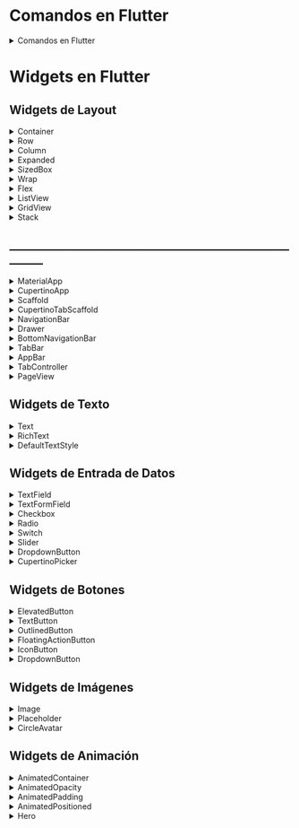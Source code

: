 # Comandos en Flutter 

<details>
<summary>Comandos en Flutter </summary>

```flutter clean```
Este comando elimina los archivos generados automáticamente, como los archivos de compilación y las dependencias instaladas en el directorio de caché de Flutter. Es útil para solucionar problemas de compilación o errores relacionados con la configuración del proyecto.

```flutter packages get```
Este comando actualiza las dependencias del proyecto según las especificaciones del archivo pubspec.yaml. Descarga y actualiza cualquier paquete que falte en el proyecto y lo agrega a la lista de dependencias.

```flutter downgrade```
Este comando permite al usuario bajar la versión de Flutter instalada en su sistema a una versión específica. Puede ser útil si se necesita trabajar en un proyecto específico que requiere una versión de Flutter anterior a la versión actual.

```flutter run ``` 
Este comando compila y ejecuta la aplicación de Flutter en un dispositivo o emulador conectado. Este comando se utiliza comúnmente para probar la aplicación en un dispositivo móvil o emulador durante el desarrollo.

</details>

# Widgets en Flutter 

## Widgets de Layout
<details>
<summary>Container</summary>

## Container
Este widget se utiliza para crear un contenedor rectangular en la pantalla. Aquí hay un ejemplo:

```dart
Container(
  width: 100,
  height: 100,
  color: Colors.blue,
)
```

Parámetros:
* alignment: la alineación del contenido dentro del contenedor.
* padding: el espacio entre el borde del contenedor y el contenido.
* color: el color del fondo del contenedor.
* decoration: la decoración del contenedor, como el borde, el gradiente y la sombra.
* width: la anchura del contenedor.
* height: la altura del contenedor.
* margin: el espacio entre el contenedor y otros widgets.

</details>

<details>
<summary>Row</summary>

## Row
Este widget se utiliza para colocar varios widgets en una fila horizontal. Aquí hay un ejemplo:
```dart
Row(
  children: [
    Text('Hola'),
    Text('mundo'),
  ],
)
```

Parámetros:
* children: los widgets que se organizan en filas o columnas.
* mainAxisAlignment: la alineación principal de los widgets, como start, center y end.
* crossAxisAlignment: la alineación cruzada de los widgets, como start, center y end.
* mainAxisSize: el tamaño principal de la fila o columna, como min, max y average.

</details>

<details>
<summary>Column</summary>

## Column
El widget Column se utiliza para colocar widgets en una columna vertical. Puedes agregar widgets utilizando la propiedad children.
```dart
Column(
  children: <Widget>[
    Text('Título'),
    Text('Descripción'),
  ],
)

```

Parámetros:
* children: los widgets que se organizan en filas o columnas.
* mainAxisAlignment: la alineación principal de los widgets, como start, center y end.
* crossAxisAlignment: la alineación cruzada de los widgets, como start, center y end.
* mainAxisSize: el tamaño principal de la fila o columna, como min, max y average.

</details>

<details>
<summary>Expanded</summary>

## Expanded
El widget Expanded se utiliza dentro de una fila o columna para hacer que un widget ocupe todo el espacio disponible en esa dirección. Puedes envolver el widget que deseas expandir en un Expanded y configurar su flex para controlar la cantidad de espacio que ocupa.

```dart
Column(
  children: <Widget>[
    Expanded(
      flex: 1,
      child: Text('Título'),
    ),
    Expanded(
      flex: 2,
      child: Text('Descripción'),
    ),
  ],
)

```
Parámetros:
* flex: la cantidad de espacio que debe ocupar el widget en relación con otros Expanded en la misma columna o fila.
* child: el widget que se expande.

</details>

<details>
<summary>SizedBox</summary>

## SizedBox
El widget SizedBox se utiliza para agregar un espacio en blanco entre widgets, tanto en horizontal como en vertical. Puedes configurar su ancho, alto o ambas dimensiones.

```dart
SizedBox(
  width: 200, // ancho del espacio en blanco
  height: 20, // alto del espacio en blanco
)

```

Parámetros:
* width: el ancho del espacio en blanco.
* height: el alto del espacio en blanco.
* child: un widget opcional para mostrar dentro del espacio en blanco. Si se proporciona un child, el SizedBox ignorará los valores de ancho y alto y se ajustará al tamaño del child.

</details>

<details>
<summary>Wrap</summary>

## Wrap
El widget Wrap se utiliza para colocar widgets en una fila o columna y envolverlos automáticamente si no hay suficiente espacio disponible en la dirección dada. Puedes agregar widgets utilizando la propiedad children.

```dart
Wrap(
  children: <Widget>[
    Text('Etiqueta 1'),
    Text('Etiqueta 2'),
    Text('Etiqueta 3'),
    Text('Etiqueta 4'),
    Text('Etiqueta 5'),
  ],
)
```
Parámetros:
* children: los widgets que se organizan en filas o columnas.
* alignment: la alineación de los widgets, como start, end y center.
* direction: la dirección de la fila o columna, como horizontal o vertical.
* spacing: el espacio entre los widgets en la dirección de la fila o columna. Si no se proporciona, utiliza un valor predeterminado.
* runSpacing: el espacio entre las líneas de widgets cuando hay varias líneas. Si no se proporciona, utiliza un valor predeterminado.
* crossAxisAlignment: la alineación cruzada de los widgets, como start, center y end.

</details>

<details>
<summary>Flex</summary>

## Flex
El widget Flex se utiliza para colocar widgets en una fila o columna con un tamaño flexible. Puedes agregar widgets utilizando la propiedad children.

```dart
Flex(
  direction: Axis.horizontal,
  mainAxisAlignment: MainAxisAlignment.center,
  crossAxisAlignment: CrossAxisAlignment.center,
  children: <Widget>[
    Expanded(
      flex: 1,
      child: Text('Widget 1'),
    ),
    Expanded(
      flex: 2,
      child: Text('Widget 2'),
    ),
    Expanded(
      flex: 1,
      child: Text('Widget 3'),
    ),
  ],
)

```

Parámetros:
* children: los widgets que se organizan en filas o columnas.
* direction: la dirección de la fila o columna, como horizontal o vertical.
* mainAxisAlignment: la alineación principal de los widgets, como start, center y end.
* crossAxisAlignment: la alineación cruzada de los widgets, como start, center y end.
* mainAxisSize: el tamaño principal de la fila o columna, como min, max y average.
* verticalDirection: la dirección de los widgets en la columna, como hacia abajo o hacia arriba.
* textBaseline: la línea de base de los widgets de texto. Solo se aplica si hay al menos un widget de texto en la columna.

</details>

<details>
<summary>ListView</summary>

## ListView
El widget ListView se utiliza para crear una lista de widgets desplazable en una dirección. Puedes agregar widgets utilizando la propiedad children o mediante el constructor ListView.builder para crear widgets bajo demanda.

```dart
ListView(
  children: <Widget>[
    ListTile(
      leading: Icon(Icons.map),
      title: Text('Mapa'),
      subtitle: Text('Muestra un mapa'),
    ),
    ListTile(
      leading: Icon(Icons.photo_album),
      title: Text('Álbum de fotos'),
      subtitle: Text('Muestra fotos'),
    ),
    ListTile(
      leading: Icon(Icons.phone),
      title: Text('Teléfono'),
      subtitle: Text('Hacer llamadas'),
    ),
  ],
)


```

Parámetros:

* children: los widgets que se muestran en la lista.
* scrollDirection: la dirección del desplazamiento, como horizontal o vertical.
* reverse: si se debe invertir la dirección del desplazamiento.
* controller: el controlador de desplazamiento personalizado.
* primary: si el ListView debe ser el widget primario de la aplicación. Si se establece en falso, el ListView se puede desplazar dentro de un widget contenedor.
* physics: la física de desplazamiento, como el desplazamiento suave o el desplazamiento elástico.
* shrinkWrap: si el ListView debe adaptarse al tamaño del contenido o tener un tamaño fijo. Si se establece en verdadero, el 
ListView se ajustará automáticamente al tamaño de los widgets que contiene. Si se establece en falso, el ListView tendrá un tamaño fijo y se puede desplazar dentro de un widget contenedor.
itemBuilder: una función que devuelve un widget para cada ítem en la lista. Se utiliza con el constructor ListView.builder.

</details>

<details>
<summary>GridView</summary>

## GridView
El widget GridView se utiliza para crear una cuadrícula de widgets en una dirección. Puedes agregar widgets utilizando la propiedad children o mediante el constructor GridView.builder para crear widgets bajo demanda.

```dart
GridView.count(
  crossAxisCount: 2,
  children: <Widget>[
    ListTile(
      leading: Icon(Icons.map),
      title: Text('Mapa'),
      subtitle: Text('Muestra un mapa'),
    ),
    ListTile(
      leading: Icon(Icons.photo_album),
      title: Text('Álbum de fotos'),
      subtitle: Text('Muestra fotos'),
    ),
    ListTile(
      leading: Icon(Icons.phone),
      title: Text('Teléfono'),
      subtitle: Text('Hacer llamadas'),
    ),
    ListTile(
      leading: Icon(Icons.settings),
      title: Text('Configuración'),
      subtitle: Text('Cambiar ajustes'),
    ),
  ],
)


```

Parámetros:
* children: los widgets que se muestran en la cuadrícula.
* crossAxisCount: el número de columnas en la cuadrícula.
* scrollDirection: la dirección del desplazamiento, como horizontal o vertical.
* reverse: si se debe invertir la dirección del desplazamiento.
* controller: el controlador de desplazamiento personalizado.
* primary: si el GridView debe ser el widget primario de la aplicación. Si se establece en falso, el GridView se puede desplazar dentro de un widget contenedor.
* physics: la física de desplazamiento, como el desplazamiento suave o el desplazamiento elástico.
* shrinkWrap: si el GridView debe adaptarse al tamaño del contenido o tener un tamaño fijo. Si se establece en verdadero, el GridView se ajustará automáticamente al tamaño de los widgets que contiene. Si se establece en falso, el GridView tendrá un tamaño fijo y se puede desplazar dentro de un widget contenedor.
itemBuilder: una función que devuelve un widget para cada ítem en la cuadrícula. Se utiliza con el constructor GridView.builder.


</details>

<details>
<summary>Stack</summary>

## Stack
El widget Stack se utiliza para apilar widgets uno encima del otro en un orden determinado utilizando la propiedad children.

```dart
Stack(
  children: <Widget>[
    Positioned(
      top: 0,
      left: 0,
      child: Text('Arriba a la izquierda'),
    ),
    Positioned(
      bottom: 0,
      right: 0,
      child: Text('Abajo a la derecha'),
    ),
    Positioned.fill(
      child: Image.network('https://www.example.com/image.jpg', fit: BoxFit.cover),
    ),
  ],
)


```
Parámetros:
* children: los widgets que se apilan en el Stack.
* alignment: la alineación de los widgets en el Stack, como center, topLeft y bottomRight.
* fit: el ajuste del widget si es más pequeño o más grande que el Stack, como none, fitWidth y fitHeight.
* overflow: la acción a tomar si los widgets en el Stack se desbordan, como clip y visible.
* textDirection: la dirección del texto dentro del Stack.
* clipBehavior: la forma en que se deben recortar los widgets que se desbordan, como clip y antiAlias.

</details>

## ________________________________________________________

<details>
<summary> MaterialApp </summary>
## MaterialApp

```dart


```


</details>

<details>
<summary> CupertinoApp </summary>
* CupertinoApp
</details>

<details>
<summary> Scaffold </summary>
## Scaffold
El widget Scaffold es utilizado para crear una pantalla básica de material design que puede contener otros widgets como el appbar, el drawer y el body.

```dart
Scaffold(
  appBar: AppBar(
    title: Text('Mi aplicación'),
  ),
  body: Text('Este es el cuerpo de la pantalla'),
)
```

Parámetros:
* appBar: una barra de aplicación que se muestra en la parte superior de la pantalla.
* body: el contenido principal de la pantalla, que se muestra debajo de la appBar.
* floatingActionButton: un botón de acción flotante que se muestra en la esquina inferior derecha de la pantalla.
* drawer: un menú lateral que se muestra en la parte izquierda de la pantalla.
* bottomNavigationBar: una barra de navegación que se muestra en la parte inferior de la pantalla.
* backgroundColor: el color de fondo de la pantalla.
* resizeToAvoidBottomInset: un booleano que indica si la pantalla debe ajustar su tamaño cuando aparece el teclado en pantalla.
* extendBody: un booleano que indica si el cuerpo de la pantalla debe extenderse debajo de la appBar y la bottomNavigationBar.
* extendBodyBehindAppBar: un booleano que indica si el cuerpo de la pantalla debe extenderse detrás de la appBar.

</details>

<details>
<summary> CupertinoTabScaffold </summary>
* CupertinoTabScaffold
</details>

<details>
<summary> NavigationBar </summary>
* NavigationBar
</details>


<details>
<summary> Drawer </summary>
* Drawer
</details>


<details>
<summary> BottomNavigationBar </summary>
* BottomNavigationBar
</details>

<details>
<summary> TabBar </summary>
* TabBar
</details>

<details>
<summary> AppBar </summary>
* AppBar
</details>

<details>
<summary> TabController </summary>
* TabController
</details>

<details>
<summary> PageView </summary>
* PageView
</details>


## Widgets de Texto
<details>
<summary>Text</summary>

## Text
El widget Text es utilizado para mostrar texto en una pantalla. Puedes personalizar el estilo del texto utilizando propiedades como fontFamily, fontWeight, fontSize y color.

```dart
Text(
  'Hola mundo',
  style: TextStyle(fontSize: 24, fontWeight: FontWeight.bold),
)
```

Parámetros :
* data: el texto a mostrar
* style: estilo del texto, como el tamaño de fuente (fontSize), el peso de fuente (fontWeight), la altura de línea (height), la familia de fuente (fontFamily) y el color del texto (color)
* textAlign: alineación del texto, como left, center, right y justify
* textDirection: la dirección del texto, como ltr (izquierda a derecha) y rtl (derecha a izquierda)
* textScaleFactor: factor de escala del texto
* maxLines: número máximo de líneas que debe tener el texto
* overflow: lo que se debe hacer si el texto es demasiado grande para caber en el espacio disponible, como ellipsis (mostrar puntos suspensivos al final) o clip (cortar el texto)

</details>

<details>
<summary>RichText</summary>

Contenido del widget RichText

</details>

<details>
<summary>DefaultTextStyle</summary>

Contenido del widget DefaultTextStyle

</details>






## Widgets de Entrada de Datos
<details>
<summary>TextField</summary>

Contenido del widget TextField

</details>

<details>
<summary>TextFormField</summary>

Contenido del widget TextFormField

</details>

<details>
<summary>Checkbox</summary>

Contenido del widget Checkbox

</details>

<details>
<summary>Radio</summary>

Contenido del widget Radio

</details>

<details>
<summary>Switch</summary>

Contenido del widget Switch

</details>

<details>
<summary>Slider</summary>

Contenido del widget Slider

</details>

<details>
<summary>DropdownButton</summary>

Contenido del widget DropdownButton

</details>

<details>
<summary>CupertinoPicker</summary>

Contenido del widget CupertinoPicker

</details>




## Widgets de Botones


<details>
<summary>ElevatedButton</summary>

Contenido del widget ElevatedButton

</details>

<details>
<summary>TextButton</summary>

Contenido del widget TextButton

</details>

<details>
<summary>OutlinedButton</summary>

Contenido del widget OutlinedButton

</details>

<details>
<summary>FloatingActionButton</summary>

Contenido del widget FloatingActionButton

</details>

<details>
<summary>IconButton</summary>

Contenido del widget IconButton

</details>

<details>
<summary>DropdownButton</summary>

Contenido del widget DropdownButton

</details>

## Widgets de Imágenes
<details>
<summary>Image</summary>

Contenido del widget Image

</details>

<details>
<summary>Placeholder</summary>

Contenido del widget Placeholder

</details>

<details>
<summary>CircleAvatar</summary>

Contenido del widget CircleAvatar

</details>

## Widgets de Animación
<details>
<summary>AnimatedContainer</summary>

Contenido del widget AnimatedContainer
</details>

<details>
<summary>AnimatedOpacity</summary>
Contenido del widget AnimatedOpacity
</details>

<details>
<summary>AnimatedPadding</summary>
Contenido del widget AnimatedPadding

</details>

<details>

<summary>AnimatedPositioned</summary>

Contenido del widget AnimatedPositioned
</details>

<details>

<summary>Hero </summary>

 * Hero
</summary>


<details>
<summary>AnimatedBuilder </summary>

 * AnimatedBuilder
</summary>

##  Widgets de Iconos

<details>

<summary>Icon </summary>

Contenido del widget Icon
</summary>


<details>

<summary>ImageIcon </summary>

Contenido del widget ImageIcon
</summary>

##  Widgets de Fecha y Hora
<details>
<summary>DatePicker </summary>
Contenido del widget DatePicker
</summary>

<details>

<summary>TimePicker </summary>

Contenido del widget TimePicker
</summary>

##  Widgets de Progreso
<details>

<summary>CircularProgressIndicator </summary>

Contenido del widget CircularProgressIndicator
</summary>

<details>

<summary>LinearProgressIndicator </summary>

Contenido del widget LinearProgressIndicator
</summary>


##  Widgets de Modalidad
<details>

<summary>AlertDialog </summary>

Contenido del widget CircularProgressIndicator
</summary>

<details>

<summary>BottomSheet </summary>

Contenido del widget BottomSheet
</summary>


<details>
<summary>ModalBarrier </summary>
Contenido del widget ModalBarrier
</summary>

<details>
<summary>PopupMenuButton </summary>
Contenido del widget PopupMenuButton
</summary>

<details>
<summary>SimpleDialog </summary>
Contenido del widget SimpleDialog
</summary>


## Widgets de Decoración
<details>
<summary>DecoratedBox </summary>
Contenido del widget DecoratedBox
</summary>

<details>
<summary>BoxDecoration </summary>
Contenido del widget BoxDecoration
</summary>

<details>
<summary>ClipRect </summary>
Contenido del widget ClipRect
</summary>

<details>
<summary>ClipOval </summary>
Contenido del widget ClipOval
</summary>

<details>
<summary>ClipPath </summary>
Contenido del widget ClipPath
</summary>

## Widgets de Reproducción de Audio y Video
<details>
<summary>VideoPlayer </summary>
Contenido del widget VideoPlayer
</summary>

<details>
<summary>AudioPlayer </summary>
Contenido del widget AudioPlayer
</summary>

## Widgets de Mapas
<details>
<summary>GoogleMaps </summary>
Contenido del widget GoogleMaps
</summary>

<details>
<summary>MapBox </summary>
Contenido del widget MapBox
</summary>


